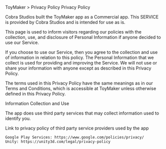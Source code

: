 
 ToyMaker > Privacy Policy
Privacy Policy

Cobra Studios built the ToyMaker app as a Commercial app. This SERVICE is provided by Cobra Studios and is intended for use as is.

This page is used to inform visitors regarding our policies with the collection, use, and disclosure of Personal Information if anyone decided to use our Service.

If you choose to use our Service, then you agree to the collection and use of information in relation to this policy. The Personal Information that we collect is used for providing and improving the Service. We will not use or share your information with anyone except as described in this Privacy Policy.

The terms used in this Privacy Policy have the same meanings as in our Terms and Conditions, which is accessible at ToyMaker unless otherwise defined in this Privacy Policy.

Information Collection and Use

The app does use third party services that may collect information used to identify you.

Link to privacy policy of third party service providers used by the app

    Google Play Services: https://www.google.com/policies/privacy/
    Unity: https://unity3d.com/legal/privacy-policy
